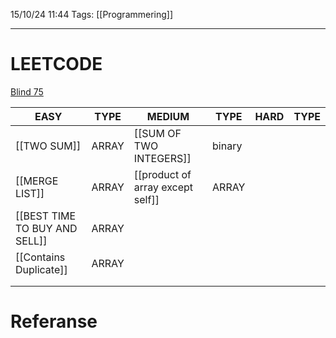 15/10/24 11:44
Tags: [[Programmering]]
___

# LEETCODE
[Blind 75](https://leetcode.com/discuss/general-discussion/460599/blind-75-leetcode-questions)

| EASY                          | TYPE  | MEDIUM                           | TYPE   | HARD | TYPE |
| ----------------------------- | ----- | -------------------------------- | ------ | ---- | ---- |
| [[TWO SUM]]                   | ARRAY | [[SUM OF TWO INTEGERS]]          | binary |      |      |
| [[MERGE LIST]]                | ARRAY | [[product of array except self]] | ARRAY  |      |      |
| [[BEST TIME TO BUY AND SELL]] | ARRAY |                                  |        |      |      |
| [[Contains Duplicate]]        | ARRAY |                                  |        |      |      |
|                               |       |                                  |        |      |      |
|                               |       |                                  |        |      |      |


# Referanse
